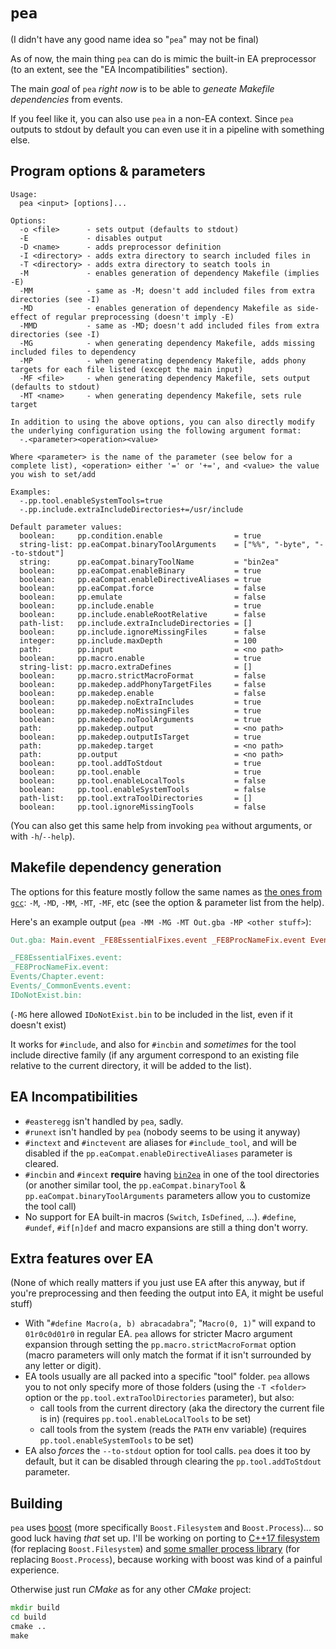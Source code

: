 # `pea`

(I didn't have any good name idea so "`pea`" may not be final)

As of now, the main thing `pea` can do is mimic the built-in EA preprocessor (to an extent, see the "EA Incompatibilities" section).

The main *goal* of `pea` *right now* is to be able to *geneate Makefile dependencies* from events.

If you feel like it, you can also use `pea` in a non-EA context. Since `pea` outputs to stdout by default you can even use it in a pipeline with something else.

## Program options & parameters

```
Usage:
  pea <input> [options]...

Options:
  -o <file>      - sets output (defaults to stdout)
  -E             - disables output
  -D <name>      - adds preprocessor definition
  -I <directory> - adds extra directory to search included files in
  -T <directory> - adds extra directory to seatch tools in
  -M             - enables generation of dependency Makefile (implies -E)
  -MM            - same as -M; doesn't add included files from extra directories (see -I)
  -MD            - enables generation of dependency Makefile as side-effect of regular preprocessing (doesn't imply -E)
  -MMD           - same as -MD; doesn't add included files from extra directories (see -I)
  -MG            - when generating dependency Makefile, adds missing included files to dependency
  -MP            - when generating dependency Makefile, adds phony targets for each file listed (except the main input)
  -MF <file>     - when generating dependency Makefile, sets output (defaults to stdout)
  -MT <name>     - when generating dependency Makefile, sets rule target

In addition to using the above options, you can also directly modify the underlying configuration using the following argument format:
  -.<parameter><operation><value>

Where <parameter> is the name of the parameter (see below for a complete list), <operation> either '=' or '+=', and <value> the value you wish to set/add

Examples:
  -.pp.tool.enableSystemTools=true
  -.pp.include.extraIncludeDirectories+=/usr/include

Default parameter values:
  boolean:     pp.condition.enable                = true
  string-list: pp.eaCompat.binaryToolArguments    = ["%%", "-byte", "--to-stdout"]
  string:      pp.eaCompat.binaryToolName         = "bin2ea"
  boolean:     pp.eaCompat.enableBinary           = true
  boolean:     pp.eaCompat.enableDirectiveAliases = true
  boolean:     pp.eaCompat.force                  = false
  boolean:     pp.emulate                         = false
  boolean:     pp.include.enable                  = true
  boolean:     pp.include.enableRootRelative      = false
  path-list:   pp.include.extraIncludeDirectories = []
  boolean:     pp.include.ignoreMissingFiles      = false
  integer:     pp.include.maxDepth                = 100
  path:        pp.input                           = <no path>
  boolean:     pp.macro.enable                    = true
  string-list: pp.macro.extraDefines              = []
  boolean:     pp.macro.strictMacroFormat         = false
  boolean:     pp.makedep.addPhonyTargetFiles     = false
  boolean:     pp.makedep.enable                  = false
  boolean:     pp.makedep.noExtraIncludes         = true
  boolean:     pp.makedep.noMissingFiles          = true
  boolean:     pp.makedep.noToolArguments         = true
  path:        pp.makedep.output                  = <no path>
  boolean:     pp.makedep.outputIsTarget          = true
  path:        pp.makedep.target                  = <no path>
  path:        pp.output                          = <no path>
  boolean:     pp.tool.addToStdout                = true
  boolean:     pp.tool.enable                     = true
  boolean:     pp.tool.enableLocalTools           = false
  boolean:     pp.tool.enableSystemTools          = false
  path-list:   pp.tool.extraToolDirectories       = []
  boolean:     pp.tool.ignoreMissingTools         = false
```

(You can also get this same help from invoking `pea` without arguments, or with `-h`/`--help`).

## Makefile dependency generation

The options for this feature mostly follow the same names as [the ones from `gcc`](https://gcc.gnu.org/onlinedocs/gcc/Preprocessor-Options.html): `-M`, `-MD`, `-MM`, `-MT`, `-MF`, etc (see the option & parameter list from the help).

Here's an example output (`pea -MM -MG -MT Out.gba -MP <other stuff>`):

```makefile
Out.gba: Main.event _FE8EssentialFixes.event _FE8ProcNameFix.event Events/Chapter.event Events/_CommonEvents.event IDoNotExist.bin

_FE8EssentialFixes.event:
_FE8ProcNameFix.event:
Events/Chapter.event:
Events/_CommonEvents.event:
IDoNotExist.bin:
```

(`-MG` here allowed `IDoNotExist.bin` to be included in the list, even if it doesn't exist)

It works for `#include`, and also for `#incbin` and *sometimes* for the tool include directive family (if any argument correspond to an existing file relative to the current directory, it will be added to the list).

## EA Incompatibilities

- `#easteregg` isn't handled by `pea`, sadly.
- `#runext` isn't handled by `pea` (nobody seems to be using it anyway)
- `#inctext` and `#inctevent` are aliases for `#include_tool`, and will be disabled if the `pp.eaCompat.enableDirectiveAliases` parameter is cleared.
- `#incbin` and `#incext` **require** having [`bin2ea`](https://github.com/StanHash/bin2ea/releases) in one of the tool directories (or another similar tool, the `pp.eaCompat.binaryTool` & `pp.eaCompat.binaryToolArguments` parameters allow you to customize the tool call)
- No support for EA built-in macros (`Switch`, `IsDefined`, ...). `#define`, `#undef`, `#if[n]def` and macro expansions are still a thing don't worry.

## Extra features over EA

(None of which really matters if you just use EA after this anyway, but if you're preprocessing and then feeding the output into EA, it might be useful stuff)

- With "`#define Macro(a, b) abracadabra`"; "`Macro(0, 1)`" will expand to `01r0c0d01r0` in regular EA. `pea` allows for stricter Macro argument expansion through setting the `pp.macro.strictMacroFormat` option (macro parameters will only match the format if it isn't surrounded by any letter or digit).
- EA tools usually are all packed into a specific "tool" folder. `pea` allows you to not only specify more of those folders (using the `-T <folder>` option or the `pp.tool.extraToolDirectories` parameter), but also:
  - call tools from the current directory (aka the directory the current file is in) (requires `pp.tool.enableLocalTools` to be set)
  - call tools from the system (reads the `PATH` env variable) (requires `pp.tool.enableSystemTools` to be set)
- EA also *forces* the `--to-stdout` option for tool calls. `pea` does it too by default, but it can be disabled through clearing the `pp.tool.addToStdout` parameter.

## Building

`pea` uses [boost](http://www.boost.org/) (more specifically `Boost.Filesystem` and `Boost.Process`)... so good luck having *that* set up. I'll be working on porting to [C++17 filesystem](http://en.cppreference.com/w/cpp/filesystem) (for replacing `Boost.Filesystem`) and [some smaller process library](https://github.com/eidheim/tiny-process-library) (for replacing `Boost.Process`), because working with boost was kind of a painful experience.

Otherwise just run *CMake* as for any other *CMake* project:

```cmd
mkdir build
cd build
cmake ..
make
```
